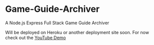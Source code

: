 # Game-Guide-Archiver
A Node.js Express Full Stack Game Guide Archiver

Will be deployed on Heroku or another deployment site soon. For now check out the <a href="https://www.youtube.com/watch?v=FSFTNPhtVkI" target="_blank">YouTube Demo</a>
